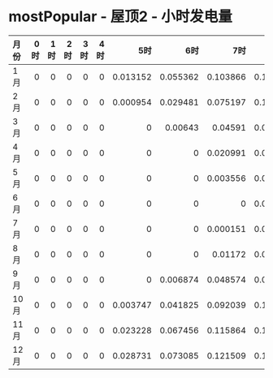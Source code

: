 # mostPopular - 屋顶2 - 小时发电量

| 月份   |   0时 |   1时 |   2时 |   3时 |   4时 |       5时 |       6时 |       7时 |       8时 |       9时 |      10时 |      11时 |      12时 |      13时 |      14时 |      15时 |      16时 |      17时 |      18时 |      19时 |   20时 |   21时 |   22时 |   23时 |
|:-----|-----:|-----:|-----:|-----:|-----:|---------:|---------:|---------:|---------:|---------:|---------:|---------:|---------:|---------:|---------:|---------:|---------:|---------:|---------:|---------:|------:|------:|------:|------:|
| 1月   |    0 |    0 |    0 |    0 |    0 | 0.013152 | 0.055362 | 0.103866 | 0.151849 | 0.194614 | 0.228849 | 0.251246 | 0.261444 | 0.250208 | 0.227566 | 0.190165 | 0.14079  | 0.089489 | 0.040883 | 0.003615 |     0 |     0 |     0 |     0 |
| 2月   |    0 |    0 |    0 |    0 |    0 | 0.000954 | 0.029481 | 0.075197 | 0.123083 | 0.166168 | 0.199954 | 0.223286 | 0.232517 | 0.225659 | 0.200721 | 0.164664 | 0.117861 | 0.068576 | 0.022364 | 6.5e-05  |     0 |     0 |     0 |     0 |
| 3月   |    0 |    0 |    0 |    0 |    0 | 0        | 0.00643  | 0.04591  | 0.091961 | 0.134509 | 0.169159 | 0.187249 | 0.190365 | 0.177635 | 0.153494 | 0.116713 | 0.073481 | 0.03097  | 0.001638 | 0        |     0 |     0 |     0 |     0 |
| 4月   |    0 |    0 |    0 |    0 |    0 | 0        | 0        | 0.020991 | 0.060893 | 0.101057 | 0.132956 | 0.14764  | 0.147993 | 0.13379  | 0.106762 | 0.071779 | 0.033307 | 0.002565 | 0        | 0        |     0 |     0 |     0 |     0 |
| 5月   |    0 |    0 |    0 |    0 |    0 | 0        | 0        | 0.003556 | 0.033221 | 0.067021 | 0.094441 | 0.1097   | 0.111004 | 0.096665 | 0.072188 | 0.040382 | 0.008402 | 0        | 0        | 0        |     0 |     0 |     0 |     0 |
| 6月   |    0 |    0 |    0 |    0 |    0 | 0        | 0        | 0        | 0.019149 | 0.049245 | 0.076191 | 0.09267  | 0.093833 | 0.081793 | 0.058886 | 0.029671 | 0.002652 | 0        | 0        | 0        |     0 |     0 |     0 |     0 |
| 7月   |    0 |    0 |    0 |    0 |    0 | 0        | 0        | 0.000151 | 0.023501 | 0.056432 | 0.084849 | 0.103472 | 0.106872 | 0.095792 | 0.07137  | 0.040056 | 0.007641 | 0        | 0        | 0        |     0 |     0 |     0 |     0 |
| 8月   |    0 |    0 |    0 |    0 |    0 | 0        | 0        | 0.01172  | 0.049079 | 0.088198 | 0.11924  | 0.136338 | 0.137277 | 0.122056 | 0.096142 | 0.061902 | 0.026379 | 0.000747 | 0        | 0        |     0 |     0 |     0 |     0 |
| 9月   |    0 |    0 |    0 |    0 |    0 | 0        | 0.006874 | 0.048574 | 0.095783 | 0.138502 | 0.169528 | 0.183922 | 0.180611 | 0.163781 | 0.134926 | 0.095311 | 0.052169 | 0.010532 | 0        | 0        |     0 |     0 |     0 |     0 |
| 10月  |    0 |    0 |    0 |    0 |    0 | 0.003747 | 0.041825 | 0.092039 | 0.140078 | 0.179619 | 0.204855 | 0.220147 | 0.218022 | 0.201627 | 0.170935 | 0.128325 | 0.081062 | 0.034846 | 0.00164  | 0        |     0 |     0 |     0 |     0 |
| 11月  |    0 |    0 |    0 |    0 |    0 | 0.023228 | 0.067456 | 0.115864 | 0.160322 | 0.198735 | 0.224822 | 0.237378 | 0.237993 | 0.221952 | 0.191421 | 0.150784 | 0.104384 | 0.057918 | 0.016694 | 0        |     0 |     0 |     0 |     0 |
| 12月  |    0 |    0 |    0 |    0 |    0 | 0.028731 | 0.073085 | 0.121509 | 0.167722 | 0.206817 | 0.238016 | 0.25491  | 0.255761 | 0.242943 | 0.215029 | 0.17605  | 0.128678 | 0.080227 | 0.035873 | 0.002949 |     0 |     0 |     0 |     0 |